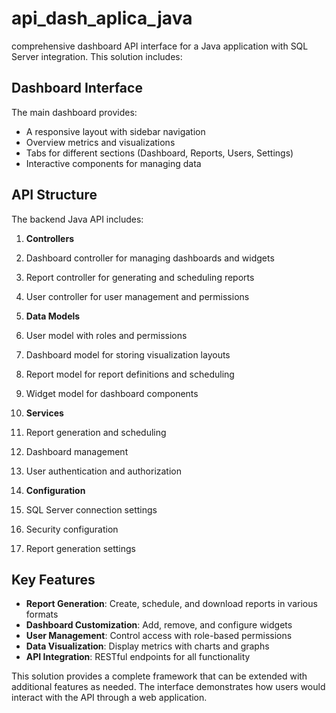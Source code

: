 # api_dash_aplica_java



comprehensive dashboard API interface for a Java application with SQL Server integration. This solution includes:

## Dashboard Interface

The main dashboard provides:

- A responsive layout with sidebar navigation
- Overview metrics and visualizations
- Tabs for different sections (Dashboard, Reports, Users, Settings)
- Interactive components for managing data


## API Structure

The backend Java API includes:

1. **Controllers**

1. Dashboard controller for managing dashboards and widgets
2. Report controller for generating and scheduling reports
3. User controller for user management and permissions



2. **Data Models**

1. User model with roles and permissions
2. Dashboard model for storing visualization layouts
3. Report model for report definitions and scheduling
4. Widget model for dashboard components



3. **Services**

1. Report generation and scheduling
2. Dashboard management
3. User authentication and authorization



4. **Configuration**

1. SQL Server connection settings
2. Security configuration
3. Report generation settings





## Key Features

- **Report Generation**: Create, schedule, and download reports in various formats
- **Dashboard Customization**: Add, remove, and configure widgets
- **User Management**: Control access with role-based permissions
- **Data Visualization**: Display metrics with charts and graphs
- **API Integration**: RESTful endpoints for all functionality


This solution provides a complete framework that can be extended with additional features as needed. The interface demonstrates how users would interact with the API through a web application.
